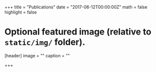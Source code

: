 +++
title = "Publications"
date = "2017-06-12T00:00:00Z"
math = false
highlight = false

# Optional featured image (relative to `static/img/` folder).
[header]
image = ""
caption = ""

+++
